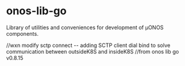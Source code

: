 <!--
SPDX-FileCopyrightText: 2019-present Open Networking Foundation <info@opennetworking.org>
SPDX-License-Identifier: Apache-2.0
-->

# onos-lib-go

Library of utilities and conveniences for development of µONOS components.

//wxn
modify sctp connect -- adding SCTP client dial bind to solve communication between outsideK8S and insideK8S
//from onos lib go v0.8.15